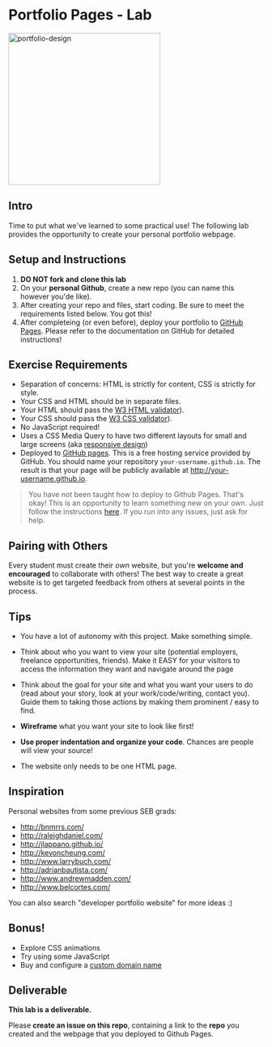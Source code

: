 # Portfolio Pages - Lab

<img src="https://media.git.generalassemb.ly/user/41550/files/94211654-66a8-4e03-b551-5a3b2a45b25a" alt="portfolio-design" height="300">




## Intro
Time to put what we've learned to some practical use! The following lab provides the opportunity to create your personal portfolio webpage.

## Setup and Instructions 
1. **DO NOT fork and clone this lab**
2. On your **personal Github**, create a new repo (you can name this however you'de like).
3. After creating your repo and files, start coding. Be sure to meet the requirements listed below. You got this!
4. After completeing (or even before), deploy your portfolio to [GitHub Pages](https://pages.github.com/). Please refer to the documentation on GitHub for detailed instructions!

## Exercise Requirements

- Separation of concerns: HTML is strictly for content, CSS is strictly for style. 
- Your CSS and HTML should be in separate files.
- Your HTML should pass the [W3 HTML validator](https://validator.w3.org/#validate_by_input)).
- Your CSS should pass the [W3 CSS validator](https://jigsaw.w3.org/css-validator/#validate_by_input)).
- No JavaScript required! 
- Uses a CSS Media Query to have two different layouts for small and large screens (aka [responsive design](https://git.generalassemb.ly/sei-cosmic-binturongs/responsive-design))
- Deployed to [GitHub pages](https://pages.github.com/). This is a free hosting service provided by GitHub. You should name your repository `your-username.github.io`. The result is that your page will be publicly available at http://your-username.github.io.

> You have not been taught how to deploy to Github Pages. That's okay! This is an opportunity to learn something new on your own. Just follow the instructions [here](https://pages.github.com/). If you run into any issues, just ask for help.

## Pairing with Others

Every student must create their *own* website, but you're **welcome and encouraged** to collaborate with others! The best way to create a great website is to get targeted feedback from others at several points in the process.

## Tips

* You have a lot of autonomy with this project. Make something simple. 

* Think about who you want to view your site (potential employers, freelance opportunities, friends). Make it EASY for your visitors to access the information they want and navigate around the page

* Think about the goal for your site and what you want your users to do (read about your story, look at your work/code/writing, contact you). Guide them to taking those actions by making them prominent / easy to find.

* **Wireframe** what you want your site to look like first!

* **Use proper indentation and organize your code**. Chances are people will view your source!

* The website only needs to be one HTML page.

## Inspiration

Personal websites from some previous SEB grads:

* http://bnmrrs.com/
* http://raleighdaniel.com/
* http://jlappano.github.io/
* http://kevoncheung.com/
* http://www.larrybuch.com/
* http://adrianbautista.com/
* http://www.andrewmadden.com/
* http://www.belcortes.com/

You can also search "developer portfolio website" for more ideas :)

## Bonus!

* Explore CSS animations
* Try using some JavaScript
* Buy and configure a [custom domain name](https://docs.github.com/en/pages/configuring-a-custom-domain-for-your-github-pages-site/managing-a-custom-domain-for-your-github-pages-site)


## Deliverable

**This lab is a deliverable.** 

Please **create an issue on this repo**, containing a link to the **repo** you created and the webpage that you deployed to Github Pages. 

